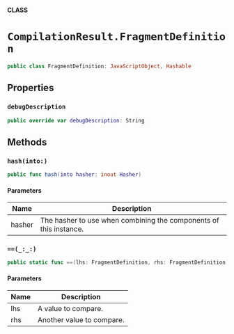 **CLASS**

# `CompilationResult.FragmentDefinition`

```swift
public class FragmentDefinition: JavaScriptObject, Hashable
```

## Properties
### `debugDescription`

```swift
public override var debugDescription: String
```

## Methods
### `hash(into:)`

```swift
public func hash(into hasher: inout Hasher)
```

#### Parameters

| Name | Description |
| ---- | ----------- |
| hasher | The hasher to use when combining the components of this instance. |

### `==(_:_:)`

```swift
public static func ==(lhs: FragmentDefinition, rhs: FragmentDefinition) -> Bool
```

#### Parameters

| Name | Description |
| ---- | ----------- |
| lhs | A value to compare. |
| rhs | Another value to compare. |